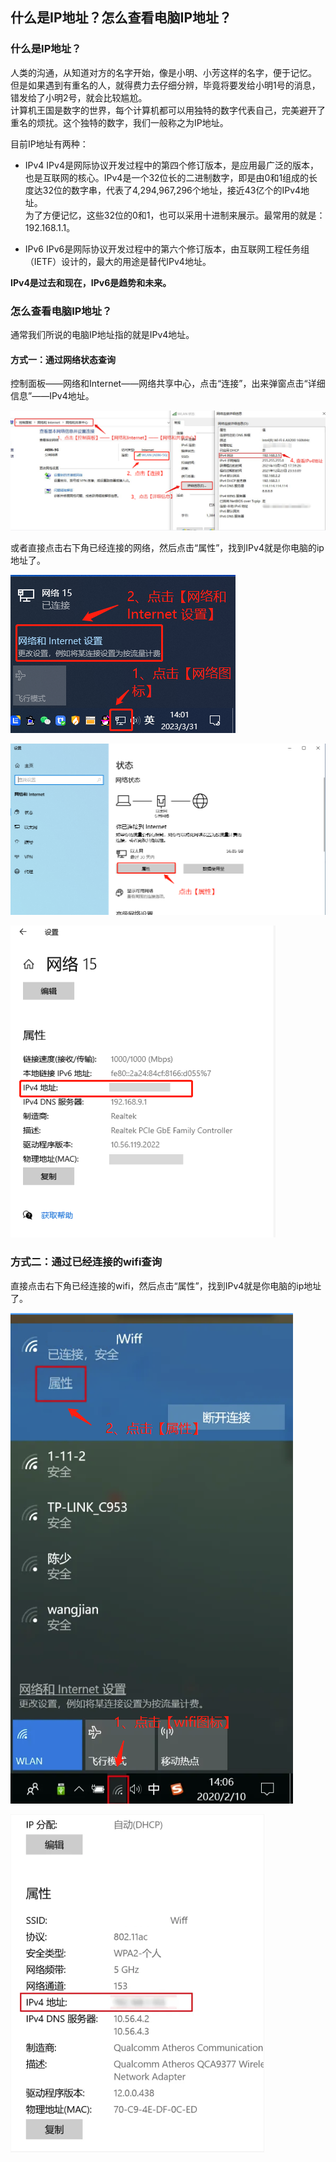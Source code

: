 ## 什么是IP地址？怎么查看电脑IP地址？

### 什么是IP地址？

人类的沟通，从知道对方的名字开始，像是小明、小芳这样的名字，便于记忆。  
但是如果遇到有重名的人，就得费力去仔细分辨，毕竟将要发给小明1号的消息，错发给了小明2号，就会比较尴尬。    
计算机王国是数字的世界，每个计算机都可以用独特的数字代表自己，完美避开了重名的烦扰。这个独特的数字，我们一般称之为IP地址。

目前IP地址有两种：  
- IPv4
IPv4是网际协议开发过程中的第四个修订版本，是应用最广泛的版本，也是互联网的核心。IPv4是一个32位长的二进制数字，即是由0和1组成的长度达32位的数字串，代表了4,294,967,296个地址，接近43亿个的IPv4地址。  
为了方便记忆，这些32位的0和1，也可以采用十进制来展示。最常用的就是：192.168.1.1。

- IPv6
IPv6是网际协议开发过程中的第六个修订版本，由互联网工程任务组（IETF）设计的，最大的用途是替代IPv4地址。

**IPv4是过去和现在，IPv6是趋势和未来。**

### 怎么查看电脑IP地址？

通常我们所说的电脑IP地址指的就是IPv4地址。

#### 方式一：通过网络状态查询
控制面板——网络和Internet——网络共享中心，点击“连接”，出来弹窗点击“详细信息”——IPv4地址。

![image](./image/IP-address/IP-address1.jpg)

或者直接点击右下角已经连接的网络，然后点击“属性”，找到IPv4就是你电脑的ip地址了。

![image](./image/IP-address/1.jpg)

![image](./image/IP-address/2.jpg)

![image](./image/IP-address/3.jpg)

### 方式二：通过已经连接的wifi查询

直接点击右下角已经连接的wifi，然后点击“属性”，找到IPv4就是你电脑的ip地址了。

![image](./image/IP-address/4.jpg)

![image](./image/IP-address/5.jpg)
